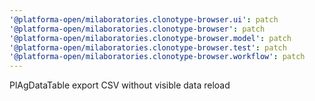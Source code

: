 ```yaml
---
'@platforma-open/milaboratories.clonotype-browser.ui': patch
'@platforma-open/milaboratories.clonotype-browser': patch
'@platforma-open/milaboratories.clonotype-browser.model': patch
'@platforma-open/milaboratories.clonotype-browser.test': patch
'@platforma-open/milaboratories.clonotype-browser.workflow': patch
---
```


PlAgDataTable export CSV without visible data reload
